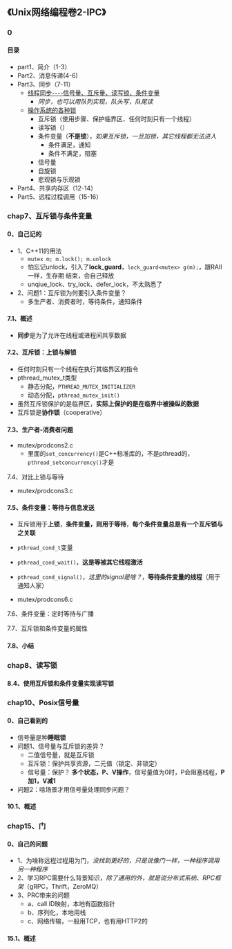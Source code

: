 ## 《Unix网络编程卷2-IPC》

### 0

#### 目录

+ part1、简介（1-3）
+ Part2、消息传递(4-6)
+ Part3、同步（7-11）
  + [线程同步----信号量、互斥量、读写锁、条件变量](https://blog.csdn.net/IT_happy_/article/details/98962396)
    + *同步，也可以用队列实现，队头写，队尾读*
  + [操作系统的各种锁](https://blog.csdn.net/ZIMAJIM/article/details/108485331)
    + 互斥锁（使用步骤、保护临界区、任何时刻只有一个线程）
    + 读写锁（）
    + 条件变量（**不是锁**），*如果互斥锁，一旦加锁，其它线程都无法进入*
      + 条件满足，通知
      + 条件不满足，阻塞
    + 信号量
    + 自旋锁
    + 悲观锁与乐观锁
+ Part4、共享内存区（12-14）
+ Part5、远程过程调用（15-16）

### chap7、互斥锁与条件变量

#### 0、自己记的

+ 1、C++11的用法
  + `mutex m; m.lock(); m.unlock`
  + 怕忘记unlock，引入了**lock_guard**，`lock_guard<mutex> g(m);`，跟RAII一样，生存期 结束，会自己释放
  + unqiue_lock、try_lock、defer_lock，不太熟悉了
+ 2、问题1：互斥锁为何要引入条件变量？
  + 多生产者、消费者时，等待条件，通知条件

#### 7.1、概述

+ **同步**是为了允许在线程或进程间共享数据

#### 7.2、互斥锁：上锁与解锁

+ 任何时刻只有一个线程在执行其临界区的指令
+ pthread_mutex_t类型
  + 静态分配，`PTHREAD_MUTEX_INITIALIZER`
  + 动态分配，`pthread_mutex_init()`
+ 虽然互斥锁保护的是临界区，**实际上保护的是在临界中被操纵的数据**
+ 互斥锁是**协作锁**（cooperative）

#### 7.3、生产者-消费者问题

+ mutex/prodcons2.c
  + 里面的`set_concurrency()`是C++标准库的，不是pthread的，`pthread_setconcurrency()`才是

7.4、对比上锁与等待

+ mutex/prodcons3.c

#### 7.5、条件变量：等待与信息发送

+ 互斥锁用于**上锁**，**条件变量，则用于等待**，**每个条件变量总是有一个互斥锁与之关联**
+ `pthread_cond_t`变量
+ `pthread_cond_wait()`，**这是等被其它线程激活**
+ `pthread_cond_signal()`，*这里的signal是啥？*，**等待条件变量的线程**（用于通知人家）

+ mutex/prodcons6.c

7.6、条件变量：定时等待与广播

7.7、互斥锁和条件变量的属性

#### 7.8、小结

### chap8、读写锁

#### 8.4、使用互斥锁和条件变量实现读写锁

### chap10、Posix信号量

#### 0、自己看到的

+ 信号量是种**睡眠锁**
+ 问题1、信号量与互斥锁的差异？
  + 二值信号量，就是互斥锁
  + 互斥锁：保护共享资源，二元值（锁定、非锁定）
  + 信号量：保护？ **多个状态，P、V操作**，信号量值为0时，P会阻塞线程，**P加1，V减1**
+ 问题2：啥场景才用信号量处理同步问题？

#### 10.1、概述

### chap15、门

#### 0、自己的问题

+ 1、为啥称远程过程用为门，*没找到更好的，只是说像门一样，一种程序调用另一种程序*
+ 2、学习RPC需要什么背景知识，*除了通用的外，就是说分布式系统、RPC框架*（gRPC，Thrift，ZeroMQ）
+ 3、PRC带来的问题
  + a、call ID映射，本地有函数指针
  + b、序列化，本地用栈
  + c、网络传输，一般用TCP，也有用HTTP2的

#### 15.1、概述